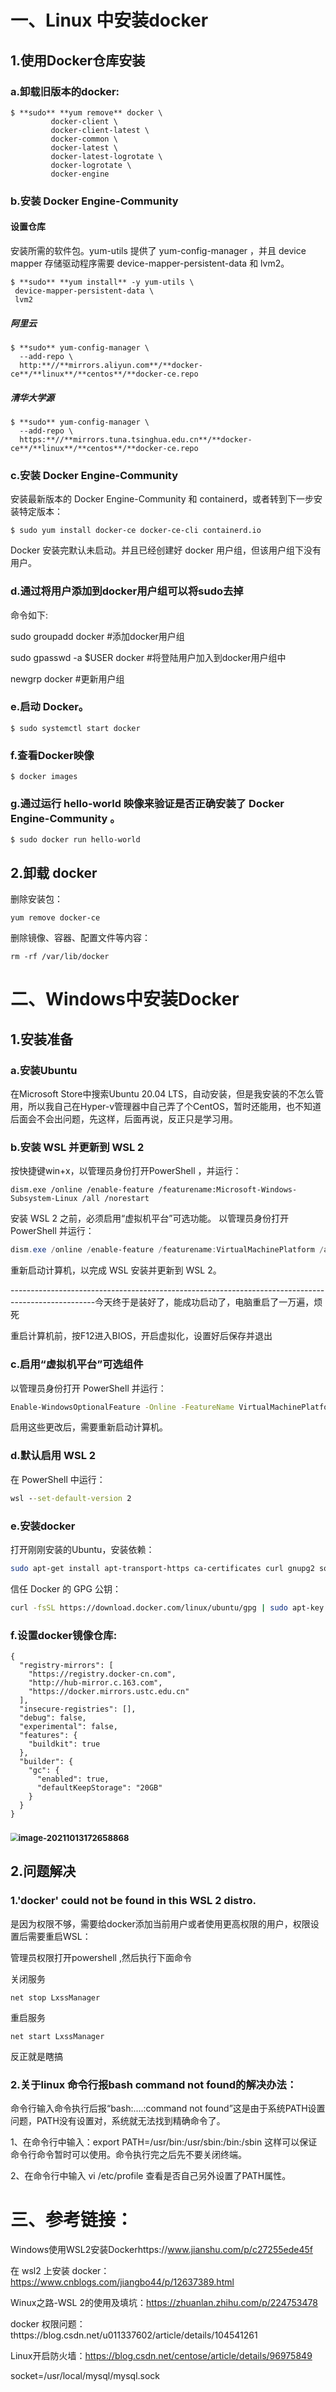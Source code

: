 # 一、Linux 中安装docker

## 1.使用Docker仓库安装

### a.卸载旧版本的docker:

```
$ **sudo** **yum remove** docker \
         docker-client \
         docker-client-latest \
         docker-common \
         docker-latest \
         docker-latest-logrotate \
         docker-logrotate \
         docker-engine
```



### b.安装 Docker Engine-Community

#### **设置仓库**

安装所需的软件包。yum-utils 提供了 yum-config-manager ，并且 device mapper 存储驱动程序需要 device-mapper-persistent-data 和 lvm2。

```
$ **sudo** **yum install** -y yum-utils \
 device-mapper-persistent-data \
 lvm2
```



##### 阿里云

```
$ **sudo** yum-config-manager \
  --add-repo \
  http:**//**mirrors.aliyun.com**/**docker-ce**/**linux**/**centos**/**docker-ce.repo
```



##### 清华大学源

```
$ **sudo** yum-config-manager \
  --add-repo \
  https:**//**mirrors.tuna.tsinghua.edu.cn**/**docker-ce**/**linux**/**centos**/**docker-ce.repo
```



### c.安装 Docker Engine-Community

安装最新版本的 Docker Engine-Community 和 containerd，或者转到下一步安装特定版本：

```
$ sudo yum install docker-ce docker-ce-cli containerd.io
```

Docker 安装完默认未启动。并且已经创建好 docker 用户组，但该用户组下没有用户。

### d.通过将用户添加到docker用户组可以将sudo去掉

命令如下:

sudo groupadd docker #添加docker用户组

sudo gpasswd -a $USER docker #将登陆用户加入到docker用户组中

newgrp docker #更新用户组

### e.启动 Docker。

```
$ sudo systemctl start docker
```

### f.查看Docker映像

```
$ docker images
```

### g.通过运行 hello-world 映像来验证是否正确安装了 Docker Engine-Community 。

```
$ sudo docker run hello-world
```

## 2.卸载 docker

删除安装包：

```
yum remove docker-ce
```

删除镜像、容器、配置文件等内容：

```
rm -rf /var/lib/docker
```

# 二、Windows中安装Docker

## 1.安装准备

### a.安装Ubuntu 

在Microsoft Store中搜索Ubuntu 20.04 LTS，自动安装，但是我安装的不怎么管用，所以我自己在Hyper-v管理器中自己弄了个CentOS，暂时还能用，也不知道后面会不会出问题，先这样，后面再说，反正只是学习用。

### b.安装 WSL 并更新到 WSL 2

按快捷键win+x，以管理员身份打开PowerShell ，并运行：

```
dism.exe /online /enable-feature /featurename:Microsoft-Windows-Subsystem-Linux /all /norestart
```

安装 WSL 2 之前，必须启用“虚拟机平台”可选功能。 以管理员身份打开 PowerShell 并运行：

```powershell
dism.exe /online /enable-feature /featurename:VirtualMachinePlatform /all /norestart
```

重新启动计算机，以完成 WSL 安装并更新到 WSL 2。

---------------------------------------------------------------------------------------------------今天终于是装好了，能成功启动了，电脑重启了一万遍，烦死

重启计算机前，按F12进入BIOS，开启虚拟化，设置好后保存并退出



### c.启用“虚拟机平台”可选组件

以管理员身份打开 PowerShell 并运行：

```cmd
Enable-WindowsOptionalFeature -Online -FeatureName VirtualMachinePlatform
```

启用这些更改后，需要重新启动计算机。

### d.默认启用 WSL 2

在 PowerShell 中运行：

```cmd
wsl --set-default-version 2
```

### e.安装docker

打开刚刚安装的Ubuntu，安装依赖：

```bash
sudo apt-get install apt-transport-https ca-certificates curl gnupg2 software-properties-common
```

信任 Docker 的 GPG 公钥：

```bash
curl -fsSL https://download.docker.com/linux/ubuntu/gpg | sudo apt-key add -
```

### f.设置docker镜像仓库:

```
{
  "registry-mirrors": [
    "https://registry.docker-cn.com",
    "http://hub-mirror.c.163.com",
    "https://docker.mirrors.ustc.edu.cn"
  ],
  "insecure-registries": [],
  "debug": false,
  "experimental": false,
  "features": {
    "buildkit": true
  },
  "builder": {
    "gc": {
      "enabled": true,
      "defaultKeepStorage": "20GB"
    }
  }
}
```



### <img src="C:\Users\16143\AppData\Roaming\Typora\typora-user-images\image-20211013172658868.png" alt="image-20211013172658868" style="zoom:80%;" />

## 2.问题解决

### 1.'docker' could not be found in this WSL 2 distro. 

是因为权限不够，需要给docker添加当前用户或者使用更高权限的用户，权限设置后需要重启WSL：

管理员权限打开powershell ,然后执行下面命令

关闭服务

```
net stop LxssManager
```

重启服务

```
net start LxssManager	
```

反正就是瞎搞



### 2.关于linux 命令行报bash command not found的解决办法：

命令行输入命令执行后报“bash:....:command not found”这是由于系统PATH设置问题，PATH没有设置对，系统就无法找到精确命令了。 

1、在命令行中输入：export PATH=/usr/bin:/usr/sbin:/bin:/sbin 这样可以保证命令行命令暂时可以使用。命令执行完之后先不要关闭终端。 

2、在命令行中输入 vi /etc/profile 查看是否自己另外设置了PATH属性。 



# 三、参考链接：

Windows使用WSL2安装Dockerhttps://www.jianshu.com/p/c27255ede45f

在 wsl2 上安装 docker：https://www.cnblogs.com/jiangbo44/p/12637389.html

Winux之路-WSL 2的使用及填坑：https://zhuanlan.zhihu.com/p/224753478

docker 权限问题：thttps://blog.csdn.net/u011337602/article/details/104541261

Linux开启防火墙：https://blog.csdn.net/centose/article/details/96975849



socket=/usr/local/mysql/mysql.sock

